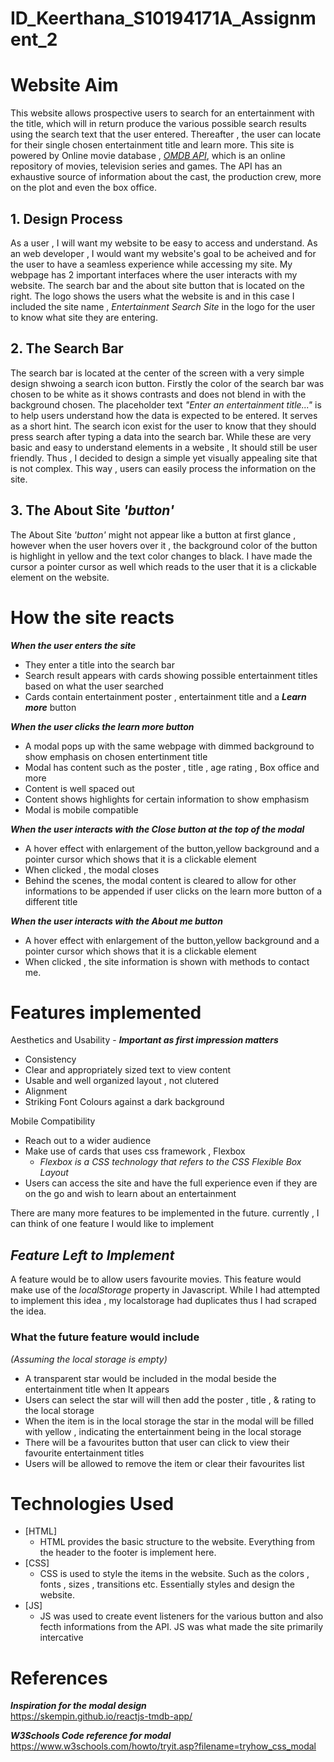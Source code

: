 # ID_Keerthana_S10194171A_Assignment_2

# Website Aim
This website allows prospective users to search for an entertainment with the title, which will in return produce the various possible search results using the search text that the user entered. Thereafter , the user can locate for their single chosen entertainment title and learn more. This site is powered by Online movie database , [*OMDB API*](http://www.omdbapi.com/), which is an online repository of movies, television series and games. The API has an exhaustive source of information about the cast, the production crew, more on the plot and even the box office.

## 1. Design Process
As a user , I will want my website to be easy to access and understand. As an web developer , I would want my website's goal to be acheived and for the user to have a seamless experience while accessing my site. My webpage has 2 important interfaces where the user interacts with my website. The search bar and the about site button that is located on the right. The logo shows the users what the website is and in this case I included the site name , *Entertainment Search Site* in the logo for the user to know what site they are entering.

## 2. The Search Bar
The search bar is located at the center of the screen with a very simple design shwoing a search icon button. Firstly the color of the search bar was chosen to be white as it shows contrasts and does not blend in with the background chosen. The placeholder text *"Enter an entertainment title..."* is to help users understand how the data is expected to be entered. It serves as a short hint. The search icon exist for the user to know that they should press search after typing a data into the search bar. While these are very basic and easy to understand elements in a website , It should still be user friendly. Thus , I decided to design a simple yet visually appealing site that is not complex. This way , users can easily process the information on the site. 

## 3. The About Site *'button'*
The About Site *'button'* might not appear like a button at first glance , however when the user hovers over it , the background color of the button is highlight in yellow and the text color changes to black. I have made the cursor a pointer cursor as well which reads to the user that it is a clickable element on the website.

# How the site reacts
 __*When the user enters the site*__
  - They enter a title into the search bar
  - Search result appears with cards showing possible entertainment titles based on what the user searched
  - Cards contain entertainment poster , entertainment title and a __*Learn more*__  button
  
 __*When the user clicks the learn more button*__
  - A modal pops up with the same webpage with dimmed background to show emphasis on chosen entertinment title
  - Modal has content such as the poster , title , age rating , Box office and more
  - Content is well spaced out 
  - Content shows highlights for certain information to show emphasism
  - Modal is mobile compatible

 __*When the user interacts with the Close button at the top of the modal*__
  - A hover effect with enlargement of the button,yellow background and a pointer cursor which shows that it is a clickable element
  - When clicked , the modal closes
  - Behind the scenes, the modal content is cleared to allow for other informations to be appended if user clicks on the learn more button of a different title

 __*When the user interacts with the About me button*__
  - A hover effect with enlargement of the button,yellow background and a pointer cursor which shows that it is a clickable element
  - When clicked , the site information is shown with methods to contact me.


# Features implemented
Aesthetics and Usability - __*Important as first impression matters*__
- Consistency
- Clear and appropriately sized text to view content
- Usable and well organized layout , not clutered
- Alignment
- Striking Font Colours against a dark background

Mobile Compatibility
- Reach out to a wider audience
- Make use of cards that uses css framework , Flexbox
  - *Flexbox is a CSS technology that refers to the CSS Flexible Box Layout*
- Users can access the site and have the full experience even if they are on the go and wish to learn about an entertainment
 

There are many more features to be implemented in the future. currently , I can think of one feature I would like to implement

## *Feature Left to Implement*
A feature would be to allow users favourite movies. This feature would make use of the *localStorage* property in Javascript. While I had attempted to implement this idea , my localstorage had duplicates thus I had scraped the idea.

### What the future feature would include
*(Assuming the local storage is empty)*
- A transparent star would be included in the modal beside the entertainment title when It appears
- Users can select the star will will then add the poster , title , & rating to the local storage
- When the item is in the local storage the star in the modal will be filled with yellow , indicating the entertainment being in the local storage
- There will be a favourites button that user can click to view their favourite entertainment titles
- Users will be allowed to remove the item or clear their favourites list

# Technologies Used
- [HTML]
    - HTML provides the basic structure to the website. Everything from the header to the footer is implement here.
- [CSS]
    - CSS is used to style the items in the website. Such as the colors , fonts , sizes , transitions etc. 
      Essentially styles and design the website.
- [JS]
    - JS was used to create event listeners for the various button and also fecth informations from the API. JS was what made the site primarily intercative
     
# References
__*Inspiration for the modal design*__<br>
https://skempin.github.io/reactjs-tmdb-app/

__*W3Schools Code reference for modal*__<br>
https://www.w3schools.com/howto/tryit.asp?filename=tryhow_css_modal

